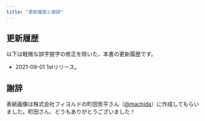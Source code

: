 ```yaml
---
title: "更新履歴と謝辞"
---
```


## 更新履歴

以下は軽微な誤字脱字の修正を除いた、本書の更新履歴です。

- 2021-09-01 1stリリース。

## 謝辞

表紙画像は株式会社フィヨルドの町田哲平さん（[@machida](https://twitter.com/machida)）に作成してもらいました。町田さん、どうもありがとうございました！

